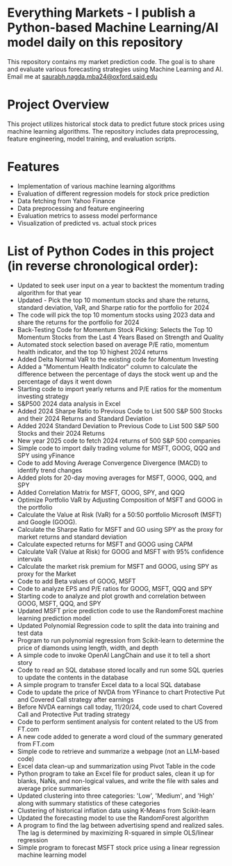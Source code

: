 # Everything Markets - I publish a Python-based Machine Learning/AI model daily on this repository
This repository contains my market prediction code. The goal is to share and evaluate various forecasting strategies using Machine Learning and AI. Email me at saurabh.nagda.mba24@oxford.said.edu

# Project Overview
This project utilizes historical stock data to predict future stock prices using machine learning algorithms. The repository includes data preprocessing, feature engineering, model training, and evaluation scripts.

# Features
- Implementation of various machine learning algorithms
- Evaluation of different regression models for stock price prediction
- Data fetching from Yahoo Finance
- Data preprocessing and feature engineering
- Evaluation metrics to assess model performance
- Visualization of predicted vs. actual stock prices

# List of Python Codes in this project (in reverse chronological order):
- Updated to seek user input on a year to backtest the momentum trading algorithm for that year
- Updated - Pick the top 10 momentum stocks and share the returns, standard deviation, VaR, and Sharpe ratio for the portfolio for 2024
- The code will pick the top 10 momentum stocks using 2023 data and share the returns for the portfolio for 2024
- Back-Testing Code for Momentum Stock Picking: Selects the Top 10 Momentum Stocks from the Last 4 Years Based on Strength and Quality
- Automated stock selection based on average P/E ratio, momentum health indicator, and the top 10 highest 2024 returns
- Added Delta Normal VaR to the existing code for Momentum Investing
- Added a "Momentum Health Indicator" column to calculate the difference between the percentage of days the stock went up and the percentage of days it went down
- Starting code to import yearly returns and P/E ratios for the momentum investing strategy
- S&P500 2024 data analysis in Excel
- Added 2024 Sharpe Ratio to Previous Code to List 500 S&P 500 Stocks and their 2024 Returns and Standard Deviation
- Added 2024 Standard Deviation to Previous Code to List 500 S&P 500 Stocks and their 2024 Returns
- New year 2025 code to fetch 2024 returns of 500 S&P 500 companies 
- Simple code to import daily trading volume for MSFT, GOOG, QQQ and SPY using yFinance
- Code to add Moving Average Convergence Divergence (MACD) to identify trend changes
- Added plots for 20-day moving averages for MSFT, GOOG, QQQ, and SPY
- Added Correlation Matrix for MSFT, GOOG, SPY, and QQQ
- Optimize Portfolio VaR by Adjusting Composition of MSFT and GOOG in the portfolio
- Calculate the Value at Risk (VaR) for a 50:50 portfolio Microsoft (MSFT) and Google (GOOG).
- Calculate the Sharpe Ratio for MSFT and GO using SPY as the proxy for market returns and standard deviation
- Calculate expected returns for MSFT and GOOG using CAPM
- Calculate VaR (Value at Risk) for GOOG and MSFT with 95% confidence intervals
- Calculate the market risk premium for MSFT and GOOG, using SPY as proxy for the Market
- Code to add Beta values of GOOG, MSFT
- Code to analyze EPS and P/E ratios for GOOG, MSFT, QQQ and SPY
- Starting code to analyze and plot growth and correlation between GOOG, MSFT, QQQ, and SPY
- Updated MSFT price prediction code to use the RandomForest machine learning prediction model
- Updated Polynomial Regression code to split the data into training and test data
- Program to run polynomial regression from Scikit-learn to determine the price of diamonds using length, width, and depth
- A simple code to invoke OpenAI LangChain and use it to tell a short story
- Code to read an SQL database stored locally and run some SQL queries to update the contents in the database
- A simple program to transfer Excel data to a local SQL database
- Code to update the price of NVDA from YFinance to chart Protective Put and Covered Call strategy after earnings
- Before NVDA earnings call today, 11/20/24, code used to chart Covered Call and Protective Put trading strategy
- Code to perform sentiment analysis for content related to the US from FT.com
- A new code added to generate a word cloud of the summary generated from FT.com
- Simple code to retrieve and summarize a webpage (not an LLM-based code)
- Excel data clean-up and summarization using Pivot Table in the code
- Python program to take an Excel file for product sales, clean it up for blanks, NaNs, and non-logical values, and write the file with sales and average price summaries
- Updated clustering into three categories: 'Low', 'Medium', and 'High' along with summary statistics of these categories
- Clustering of historical inflation data using K-Means from Scikit-learn
- Updated the forecasting model to use the RandomForest algorithm
- A program to find the lag between advertising spend and realized sales. The lag is determined by maximizing R-squared in simple OLS/linear regression
- Simple program to forecast MSFT stock price using a linear regression machine learning model
